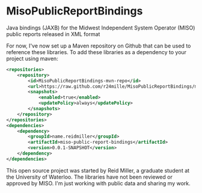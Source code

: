MisoPublicReportBindings
========================

Java bindings (JAXB) for the Midwest Independent System Operator (MISO) public reports released in XML format

For now, I've now set up a Maven repository on Github that can be used to reference these libraries. To add these libraries as a dependency to your project using maven:

```xml
<repositories>
	<repository>
		<id>MisoPublicReportBindings-mvn-repo</id>
		<url>https://raw.github.com/r24mille/MisoPublicReportBindings/mvn-repo/</url>
		<snapshots>
			<enabled>true</enabled>
			<updatePolicy>always</updatePolicy>
		</snapshots>
	</repository>
</repositories>
<dependencies>
	<dependency>
		<groupId>name.reidmiller</groupId>
		<artifactId>miso-public-report-bindings</artifactId>
		<version>0.0.1-SNAPSHOT</version>
	</dependency>
</dependencies>
```

This open source project was started by Reid Miller, a graduate student at the University of Waterloo. The libraries have not been reviewed or approved by MISO. I'm just working with public data and sharing my work.

